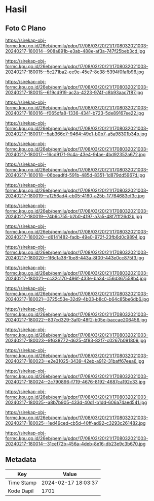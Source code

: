 # Hasil

## Foto C Plano

https://sirekap-obj-formc.kpu.go.id/26eb/pemilu/pdpr/17/08/03/20/21/1708032021003-20240217-180014--908a891b-e3ab-488e-af3a-747f25beb3cd.jpg

https://sirekap-obj-formc.kpu.go.id/26eb/pemilu/pdpr/17/08/03/20/21/1708032021003-20240217-180015--5c271ba2-ee9e-45e7-8c38-5394f0fafb96.jpg

https://sirekap-obj-formc.kpu.go.id/26eb/pemilu/pdpr/17/08/03/20/21/1708032021003-20240217-180015--619cd919-ac2a-4223-974f-c8b93aac7f87.jpg

https://sirekap-obj-formc.kpu.go.id/26eb/pemilu/pdpr/17/08/03/20/21/1708032021003-20240217-180016--f065dfa8-1336-4341-b723-5de89167ee22.jpg

https://sirekap-obj-formc.kpu.go.id/26eb/pemilu/pdpr/17/08/03/20/21/1708032021003-20240217-180017--5ab366c7-9464-49e1-b0b7-a5a98301b34b.jpg

https://sirekap-obj-formc.kpu.go.id/26eb/pemilu/pdpr/17/08/03/20/21/1708032021003-20240217-180017--16cd917f-9c4a-43e4-94ae-4bd92352a672.jpg

https://sirekap-obj-formc.kpu.go.id/26eb/pemilu/pdpr/17/08/03/20/21/1708032021003-20240217-180018--06beadfd-591b-485d-8351-1d879dd5967d.jpg

https://sirekap-obj-formc.kpu.go.id/26eb/pemilu/pdpr/17/08/03/20/21/1708032021003-20240217-180019--a1256ad4-cb05-4160-a25b-17764683ef3c.jpg

https://sirekap-obj-formc.kpu.go.id/26eb/pemilu/pdpr/17/08/03/20/21/1708032021003-20240217-180019--74b6c755-b2b0-4197-a7a5-48f7fff26d2b.jpg

https://sirekap-obj-formc.kpu.go.id/26eb/pemilu/pdpr/17/08/03/20/21/1708032021003-20240217-180020--d6141482-fadb-49e0-972f-23fb6d0c9894.jpg

https://sirekap-obj-formc.kpu.go.id/26eb/pemilu/pdpr/17/08/03/20/21/1708032021003-20240217-180020--1f6c1a38-1be8-443a-8f00-443e0cc875f3.jpg

https://sirekap-obj-formc.kpu.go.id/26eb/pemilu/pdpr/17/08/03/20/21/1708032021003-20240217-180021--cc32c170-496f-433e-ba34-c56d367558b4.jpg

https://sirekap-obj-formc.kpu.go.id/26eb/pemilu/pdpr/17/08/03/20/21/1708032021003-20240217-180021--3725c53e-32d9-4b03-b8c0-b64c85be6db6.jpg

https://sirekap-obj-formc.kpu.go.id/26eb/pemilu/pdpr/17/08/03/20/21/1708032021003-20240217-180022--837cd329-3af0-48f2-b05e-baccae206456.jpg

https://sirekap-obj-formc.kpu.go.id/26eb/pemilu/pdpr/17/08/03/20/21/1708032021003-20240217-180023--9f638772-d625-4f83-82f7-c0267b091809.jpg

https://sirekap-obj-formc.kpu.go.id/26eb/pemilu/pdpr/17/08/03/20/21/1708032021003-20240217-180023--e2e31025-3439-42eb-a912-31baff67eea6.jpg

https://sirekap-obj-formc.kpu.go.id/26eb/pemilu/pdpr/17/08/03/20/21/1708032021003-20240217-180024--2c790896-f719-4676-8192-4687ca192c33.jpg

https://sirekap-obj-formc.kpu.go.id/26eb/pemilu/pdpr/17/08/03/20/21/1708032021003-20240217-180025--a8b7b905-433d-40d1-b1dd-606a74aed541.jpg

https://sirekap-obj-formc.kpu.go.id/26eb/pemilu/pdpr/17/08/03/20/21/1708032021003-20240217-180025--1ed49ced-cb5d-40ff-ad92-c3293c261482.jpg

https://sirekap-obj-formc.kpu.go.id/26eb/pemilu/pdpr/17/08/03/20/21/1708032021003-20240217-180014--31cef72b-456a-4deb-8e16-db23e9c3b670.jpg


## Metadata

| Key        | Value               |
| ---------- | ------------------- |
| Time Stamp | 2024-02-17 18:03:37 |
| Kode Dapil | 1701                |



